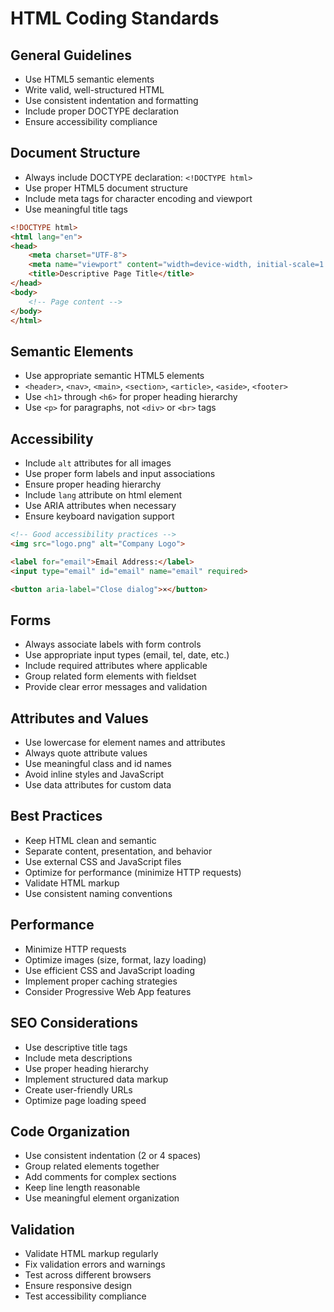 # HTML Coding Standards

## General Guidelines
- Use HTML5 semantic elements
- Write valid, well-structured HTML
- Use consistent indentation and formatting
- Include proper DOCTYPE declaration
- Ensure accessibility compliance

## Document Structure
- Always include DOCTYPE declaration: `<!DOCTYPE html>`
- Use proper HTML5 document structure
- Include meta tags for character encoding and viewport
- Use meaningful title tags

```html
<!DOCTYPE html>
<html lang="en">
<head>
    <meta charset="UTF-8">
    <meta name="viewport" content="width=device-width, initial-scale=1.0">
    <title>Descriptive Page Title</title>
</head>
<body>
    <!-- Page content -->
</body>
</html>
```

## Semantic Elements
- Use appropriate semantic HTML5 elements
- `<header>`, `<nav>`, `<main>`, `<section>`, `<article>`, `<aside>`, `<footer>`
- Use `<h1>` through `<h6>` for proper heading hierarchy
- Use `<p>` for paragraphs, not `<div>` or `<br>` tags

## Accessibility
- Include `alt` attributes for all images
- Use proper form labels and input associations
- Ensure proper heading hierarchy
- Include `lang` attribute on html element
- Use ARIA attributes when necessary
- Ensure keyboard navigation support

```html
<!-- Good accessibility practices -->
<img src="logo.png" alt="Company Logo">

<label for="email">Email Address:</label>
<input type="email" id="email" name="email" required>

<button aria-label="Close dialog">×</button>
```

## Forms
- Always associate labels with form controls
- Use appropriate input types (email, tel, date, etc.)
- Include required attributes where applicable
- Group related form elements with fieldset
- Provide clear error messages and validation

## Attributes and Values
- Use lowercase for element names and attributes
- Always quote attribute values
- Use meaningful class and id names
- Avoid inline styles and JavaScript
- Use data attributes for custom data

## Best Practices
- Keep HTML clean and semantic
- Separate content, presentation, and behavior
- Use external CSS and JavaScript files
- Optimize for performance (minimize HTTP requests)
- Validate HTML markup
- Use consistent naming conventions

## Performance
- Minimize HTTP requests
- Optimize images (size, format, lazy loading)
- Use efficient CSS and JavaScript loading
- Implement proper caching strategies
- Consider Progressive Web App features

## SEO Considerations
- Use descriptive title tags
- Include meta descriptions
- Use proper heading hierarchy
- Implement structured data markup
- Create user-friendly URLs
- Optimize page loading speed

## Code Organization
- Use consistent indentation (2 or 4 spaces)
- Group related elements together
- Add comments for complex sections
- Keep line length reasonable
- Use meaningful element organization

## Validation
- Validate HTML markup regularly
- Fix validation errors and warnings
- Test across different browsers
- Ensure responsive design
- Test accessibility compliance